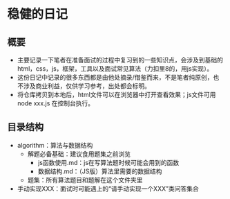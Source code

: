 
# 稳健的日记

## 概要

- 主要记录一下笔者在准备面试的过程中复习到的一些知识点，会涉及到基础的html，css，js，框架，工具以及面试常见算法（力扣里8的，用js实现）。
- 这份日记中记录的很多东西都是由他处摘录/借鉴而来，不是笔者纯原创，也不涉及商业利益，仅供学习参考，出处都会标明。
- 将仓库拷贝到本地后，html文件可以在浏览器中打开查看效果；js文件可用node xxx.js 在控制台执行。

## 目录结构

- algorithm：算法与数据结构
  - 解题必备基础：建议食用题集之前浏览
    - js函数使用.md：js在写算法题时候可能会用到的函数
    - 数据结构.md：（JS版）算法里需要的数据结构
  - 题集：所有算法题目和题解在这个文件夹里
- 手动实现XXX：面试时可能遇上的“请手动实现一个XXX”类问答集合
